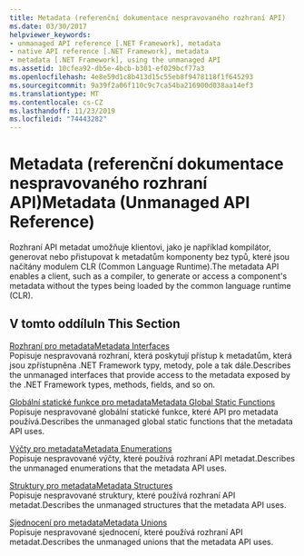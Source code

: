 ```yaml
---
title: Metadata (referenční dokumentace nespravovaného rozhraní API)
ms.date: 03/30/2017
helpviewer_keywords:
- unmanaged API reference [.NET Framework], metadata
- native API reference [.NET Framework], metadata
- metadata [.NET Framework], using the unmanaged API
ms.assetid: 10cfea92-db5e-4bcb-b301-ef029bcf77a3
ms.openlocfilehash: 4e8e59d1c8b413d15c55eb8f9478118f1f645293
ms.sourcegitcommit: 9a39f2a06f110c9c7ca54ba216900d038aa14ef3
ms.translationtype: MT
ms.contentlocale: cs-CZ
ms.lasthandoff: 11/23/2019
ms.locfileid: "74443282"
---
```

# <a name="metadata-unmanaged-api-reference"></a><span data-ttu-id="dbd48-102">Metadata (referenční dokumentace nespravovaného rozhraní API)</span><span class="sxs-lookup"><span data-stu-id="dbd48-102">Metadata (Unmanaged API Reference)</span></span>
<span data-ttu-id="dbd48-103">Rozhraní API metadat umožňuje klientovi, jako je například kompilátor, generovat nebo přistupovat k metadatům komponenty bez typů, které jsou načítány modulem CLR (Common Language Runtime).</span><span class="sxs-lookup"><span data-stu-id="dbd48-103">The metadata API enables a client, such as a compiler, to generate or access a component's metadata without the types being loaded by the common language runtime (CLR).</span></span>  
  
## <a name="in-this-section"></a><span data-ttu-id="dbd48-104">V tomto oddílu</span><span class="sxs-lookup"><span data-stu-id="dbd48-104">In This Section</span></span>  
 [<span data-ttu-id="dbd48-105">Rozhraní pro metadata</span><span class="sxs-lookup"><span data-stu-id="dbd48-105">Metadata Interfaces</span></span>](../../../../docs/framework/unmanaged-api/metadata/metadata-interfaces.md)  
 <span data-ttu-id="dbd48-106">Popisuje nespravovaná rozhraní, která poskytují přístup k metadatům, která jsou zpřístupněna .NET Framework typy, metody, pole a tak dále.</span><span class="sxs-lookup"><span data-stu-id="dbd48-106">Describes the unmanaged interfaces that provide access to the metadata exposed by the .NET Framework types, methods, fields, and so on.</span></span>  
  
 [<span data-ttu-id="dbd48-107">Globální statické funkce pro metadata</span><span class="sxs-lookup"><span data-stu-id="dbd48-107">Metadata Global Static Functions</span></span>](../../../../docs/framework/unmanaged-api/metadata/metadata-global-static-functions.md)  
 <span data-ttu-id="dbd48-108">Popisuje nespravované globální statické funkce, které API pro metadata používá.</span><span class="sxs-lookup"><span data-stu-id="dbd48-108">Describes the unmanaged global static functions that the metadata API uses.</span></span>  
  
 [<span data-ttu-id="dbd48-109">Výčty pro metadata</span><span class="sxs-lookup"><span data-stu-id="dbd48-109">Metadata Enumerations</span></span>](../../../../docs/framework/unmanaged-api/metadata/metadata-enumerations.md)  
 <span data-ttu-id="dbd48-110">Popisuje nespravované výčty, které používá rozhraní API metadat.</span><span class="sxs-lookup"><span data-stu-id="dbd48-110">Describes the unmanaged enumerations that the metadata API uses.</span></span>  
  
 [<span data-ttu-id="dbd48-111">Struktury pro metadata</span><span class="sxs-lookup"><span data-stu-id="dbd48-111">Metadata Structures</span></span>](../../../../docs/framework/unmanaged-api/metadata/metadata-structures.md)  
 <span data-ttu-id="dbd48-112">Popisuje nespravované struktury, které používá rozhraní API metadat.</span><span class="sxs-lookup"><span data-stu-id="dbd48-112">Describes the unmanaged structures that the metadata API uses.</span></span>  
  
 [<span data-ttu-id="dbd48-113">Sjednocení pro metadata</span><span class="sxs-lookup"><span data-stu-id="dbd48-113">Metadata Unions</span></span>](../../../../docs/framework/unmanaged-api/metadata/metadata-unions.md)  
 <span data-ttu-id="dbd48-114">Popisuje nespravované sjednocení, které používá rozhraní API metadat.</span><span class="sxs-lookup"><span data-stu-id="dbd48-114">Describes the unmanaged unions that the metadata API uses.</span></span>
